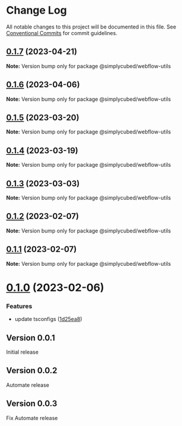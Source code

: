 # Change Log

All notable changes to this project will be documented in this file.
See [Conventional Commits](https://conventionalcommits.org) for commit guidelines.

## [0.1.7](https://github.com/simplycubed/extensions/compare/@simplycubed/webflow-utils@0.1.6...@simplycubed/webflow-utils@0.1.7) (2023-04-21)

**Note:** Version bump only for package @simplycubed/webflow-utils

## [0.1.6](https://github.com/simplycubed/extensions/compare/@simplycubed/webflow-utils@0.1.5...@simplycubed/webflow-utils@0.1.6) (2023-04-06)

**Note:** Version bump only for package @simplycubed/webflow-utils

## [0.1.5](https://github.com/simplycubed/extensions/compare/@simplycubed/webflow-utils@0.1.4...@simplycubed/webflow-utils@0.1.5) (2023-03-20)

**Note:** Version bump only for package @simplycubed/webflow-utils

## [0.1.4](https://github.com/simplycubed/extensions/compare/@simplycubed/webflow-utils@0.1.3...@simplycubed/webflow-utils@0.1.4) (2023-03-19)

**Note:** Version bump only for package @simplycubed/webflow-utils

## [0.1.3](https://github.com/simplycubed/extensions/compare/@simplycubed/webflow-utils@0.1.2...@simplycubed/webflow-utils@0.1.3) (2023-03-03)

**Note:** Version bump only for package @simplycubed/webflow-utils

## [0.1.2](https://github.com/simplycubed/extensions/compare/@simplycubed/webflow-utils@0.1.1...@simplycubed/webflow-utils@0.1.2) (2023-02-07)

**Note:** Version bump only for package @simplycubed/webflow-utils

## [0.1.1](https://github.com/simplycubed/extensions/compare/@simplycubed/webflow-utils@0.1.0...@simplycubed/webflow-utils@0.1.1) (2023-02-07)

**Note:** Version bump only for package @simplycubed/webflow-utils

# [0.1.0](https://github.com/simplycubed/extensions/compare/@simplycubed/webflow-utils@0.0.4...@simplycubed/webflow-utils@0.1.0) (2023-02-06)

### Features

- update tsconfigs ([1d25ea8](https://github.com/simplycubed/extensions/commit/1d25ea8eebc38bcb2fe02fd21d7913d344de67c4))

## Version 0.0.1

Initial release

## Version 0.0.2

Automate release

## Version 0.0.3

Fix Automate release
